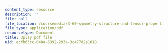 ```yaml
---
content_type: resource
description: ''
file: null
file_location: /coursemedia/3-60-symmetry-structure-and-tensor-properties-of-materials-fall-2005/ecfb63cc048a6392293a3c477d2e1018_hVqoXS5PyzY.pdf
file_type: application/pdf
resourcetype: Document
title: 3play pdf file
uid: ecfb63cc-048a-6392-293a-3c477d2e1018
---
```

